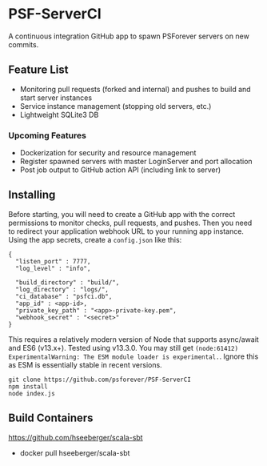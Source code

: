 # PSF-ServerCI
A continuous integration GitHub app to spawn PSForever servers on new commits.

## Feature List
* Monitoring pull requests (forked and internal) and pushes to build and start server instances
* Service instance management (stopping old servers, etc.)
* Lightweight SQLite3 DB

### Upcoming Features
* Dockerization for security and resource management
* Register spawned servers with master LoginServer and port allocation
* Post job output to GitHub action API (including link to server)

## Installing
Before starting, you will need to create a GitHub app with the correct permissions to monitor checks, pull requests, and pushes. Then you need to redirect your application webhook URL to your running app instance. Using the app secrets, create a `config.json` like this:

```
{
  "listen_port" : 7777,
  "log_level" : "info",

  "build_directory" : "build/",
  "log_directory" : "logs/",
  "ci_database" : "psfci.db",
  "app_id" : <app-id>,
  "private_key_path" : "<app>-private-key.pem",
  "webhook_secret" : "<secret>"
}
```

This requires a relatively modern version of Node that supports async/await and ES6 (v13.x+). Tested using v13.3.0. You may still get `(node:61412) ExperimentalWarning: The ESM module loader is experimental.`. Ignore this as ESM is essentially stable in recent versions.

```
git clone https://github.com/psforever/PSF-ServerCI
npm install
node index.js
```

## Build Containers
https://github.com/hseeberger/scala-sbt
* docker pull hseeberger/scala-sbt
